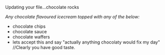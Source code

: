 Updating your file...chocolate rocks

_Any chocolate flavoured icecream topped with any of the below:_
 * chocolate chips
 * chocolate sauce
 * chocolate waffers
 * lets accept this and say "actually anything chocolaty would fix my day"
//Clearly you have good taste. 
